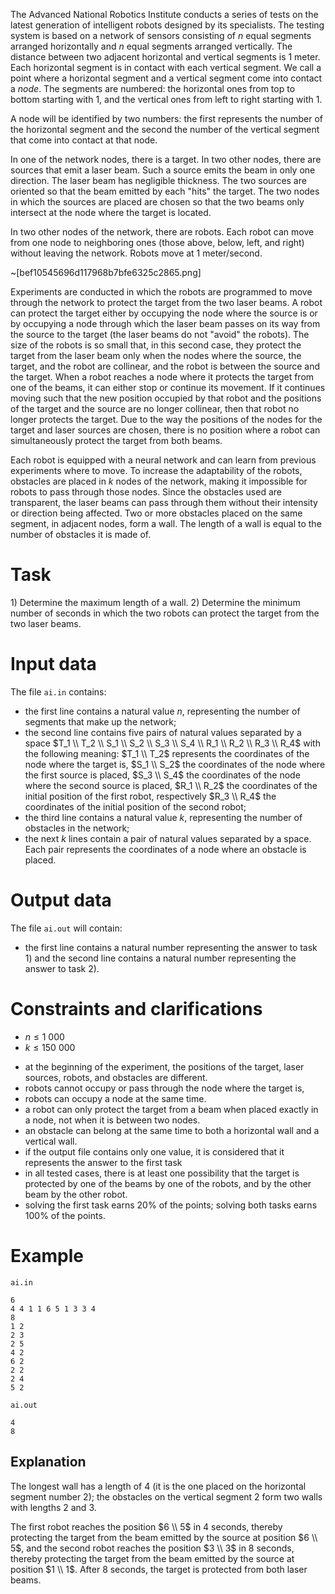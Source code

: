 
The Advanced National Robotics Institute conducts a series of tests on the latest generation of intelligent robots designed by its specialists. The testing system is based on a network of sensors consisting of $n$ equal segments arranged horizontally and $n$ equal segments arranged vertically. The distance between two adjacent horizontal and vertical segments is $1$ meter. Each horizontal segment is in contact with each vertical segment. We call a point where a horizontal segment and a vertical segment come into contact a *node*. The segments are numbered: the horizontal ones from top to bottom starting with $1$, and the vertical ones from left to right starting with $1$.

A node will be identified by two numbers: the first represents the number of the horizontal segment and the second the number of the vertical segment that come into contact at that node.

In one of the network nodes, there is a target. In two other nodes, there are sources that emit a laser beam. Such a source emits the beam in only one direction. The laser beam has negligible thickness. The two sources are oriented so that the beam emitted by each "hits" the target. The two nodes in which the sources are placed are chosen so that the two beams only intersect at the node where the target is located.

In two other nodes of the network, there are robots. Each robot can move from one node to neighboring ones (those above, below, left, and right) without leaving the network. Robots move at $1$ meter/second.

~[bef10545696d117968b7bfe6325c2865.png]

Experiments are conducted in which the robots are programmed to move through the network to protect the target from the two laser beams. A robot can protect the target either by occupying the node where the source is or by occupying a node through which the laser beam passes on its way from the source to the target (the laser beams do not "avoid" the robots). The size of the robots is so small that, in this second case, they protect the target from the laser beam only when the nodes where the source, the target, and the robot are collinear, and the robot is between the source and the target. When a robot reaches a node where it protects the target from one of the beams, it can either stop or continue its movement. If it continues moving such that the new position occupied by that robot and the positions of the target and the source are no longer collinear, then that robot no longer protects the target. Due to the way the positions of the nodes for the target and laser sources are chosen, there is no position where a robot can simultaneously protect the target from both beams.

Each robot is equipped with a neural network and can learn from previous experiments where to move. To increase the adaptability of the robots, obstacles are placed in $k$ nodes of the network, making it impossible for robots to pass through those nodes. Since the obstacles used are transparent, the laser beams can pass through them without their intensity or direction being affected. Two or more obstacles placed on the same segment, in adjacent nodes, form a wall. The length of a wall is equal to the number of obstacles it is made of.

# Task

$1)$ Determine the maximum length of a wall.
$2)$ Determine the minimum number of seconds in which the two robots can protect the target from the two laser beams.

# Input data

The file `ai.in` contains:
- the first line contains a natural value $n$, representing the number of segments that make up the network;
- the second line contains five pairs of natural values separated by a space $T_1 \\ T_2 \\ S_1 \\ S_2 \\ S_3 \\ S_4 \\ R_1 \\ R_2 \\ R_3 \\ R_4$ with the following meaning: $T_1 \\ T_2$ represents the coordinates of the node where the target is, $S_1 \\ S_2$ the coordinates of the node where the first source is placed, $S_3 \\ S_4$ the coordinates of the node where the second source is placed, $R_1 \\ R_2$ the coordinates of the initial position of the first robot, respectively $R_3 \\ R_4$ the coordinates of the initial position of the second robot;
- the third line contains a natural value $k$, representing the number of obstacles in the network;
- the next $k$ lines contain a pair of natural values separated by a space. Each pair represents the coordinates of a node where an obstacle is placed.

# Output data

The file `ai.out` will contain:
- the first line contains a natural number representing the answer to task $1)$ and the second line contains a natural number representing the answer to task $2)$.

# Constraints and clarifications

* $n \leq 1 \ 000$
* $k \leq 150 \ 000$
- at the beginning of the experiment, the positions of the target, laser sources, robots, and obstacles are different.
- robots cannot occupy or pass through the node where the target is,
- robots can occupy a node at the same time.
- a robot can only protect the target from a beam when placed exactly in a node, not when it is between two nodes.
- an obstacle can belong at the same time to both a horizontal wall and a vertical wall.
- if the output file contains only one value, it is considered that it represents the answer to the first task
- in all tested cases, there is at least one possibility that the target is protected by one of the beams by one of the robots, and by the other beam by the other robot.
- solving the first task earns $20\%$ of the points; solving both tasks earns $100\%$ of the points.

# Example

`ai.in`
```
6
4 4 1 1 6 5 1 3 3 4
8
1 2 
2 3 
2 5 
4 2 
6 2 
2 2 
2 4 
5 2
```

`ai.out`
```
4
8
```

## Explanation

The longest wall has a length of $4$ (it is the one placed on the horizontal segment number $2$); the obstacles on the vertical segment $2$ form two walls with lengths $2$ and $3$.

The first robot reaches the position $6 \\ 5$ in $4$ seconds, thereby protecting the target from the beam emitted by the source at position $6 \\ 5$, and the second robot reaches the position $3 \\ 3$ in $8$ seconds, thereby protecting the target from the beam emitted by the source at position $1 \\ 1$. After $8$ seconds, the target is protected from both laser beams.

